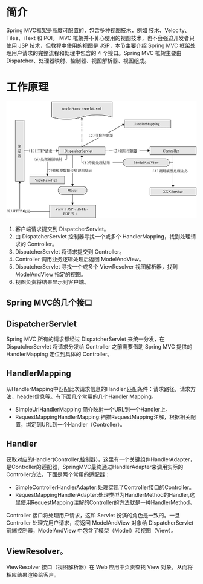 # 简介

Spring MVC框架是高度可配置的，包含多种视图技术，例如  技术、Velocity、Tiles、iText 和 POI。
MVC 框架并不关心使用的视图技术，也不会强迫开发者只使用 JSP 技术，但教程中使用的视图是 JSP，本节主要介绍 Spring MVC 框架处理用户请求的完整流程和处理中包含的 4 个接口。Spring MVC 框架主要由 Dispatcher、处理器映射、控制器、视图解析器、视图组成。


 # 工作原理

![](../../sources/img/5-1ZG2095404c8.png)

1. 客户端请求提交到 DispatcherServlet。
2. 由 DispatcherServlet 控制器寻找一个或多个 HandlerMapping，找到处理请求的 Controller。
3. DispatcherServlet 将请求提交到 Controller。
4. Controller 调用业务逻辑处理后返回 ModelAndView。
5. DispatcherServlet 寻找一个或多个 ViewResolver 视图解析器，找到 ModelAndView 指定的视图。
6. 视图负责将结果显示到客户端。

## Spring MVC的几个接口

## DispatcherServlet
Spring MVC 所有的请求都经过 DispatcherServlet 来统一分发，在 DispatcherServlet 将请求分发给 Controller 之前需要借助 Spring MVC 提供的 HandlerMapping 定位到具体的 Controller。

## HandlerMapping
从HandlerMapping中匹配此次请求信息的Handler,匹配条件：请求路径，请求方法，header信息等。有下面几个常用的几个Handler Mapping。
- SimpleUrlHandlerMapping:简介映射一个URL到一个Handler上。
- RequestMappingHandlerMapping:扫描RequestMapping注解，根据相关配置，绑定到URL到一个Handler（Controller）。
## Handler
获取对应的Handler(Controller,控制器)，这里有一个关键组件HandlerAdapter，是Controller的适配器，SpringMVC最终通过HandlerAdapter来调用实际的Controller方法，下面是两个常用的适配器：
- SimpleControllerHandlerAdapter:处理实现了Controller接口的Controller。
- RequestMappingHandlerAdapter:处理类型为HandlerMethod的Handler,这里使用RequestMapping注解的Controller的方法就是一种HandlerMethod。

Controller 接口将处理用户请求，这和  Servlet 扮演的角色是一致的。一旦 Controller 处理完用户请求，将返回 ModelAndView 对象给 DispatcherServlet 前端控制器，ModelAndView 中包含了模型（Model）和视图（View）。
## ViewResolver。
ViewResolver 接口（视图解析器）在 Web 应用中负责查找 View 对象，从而将相应结果渲染给客户。